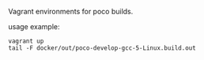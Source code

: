 Vagrant environments for poco builds.

usage example:
```
vagrant up
tail -F docker/out/poco-develop-gcc-5-Linux.build.out
```
